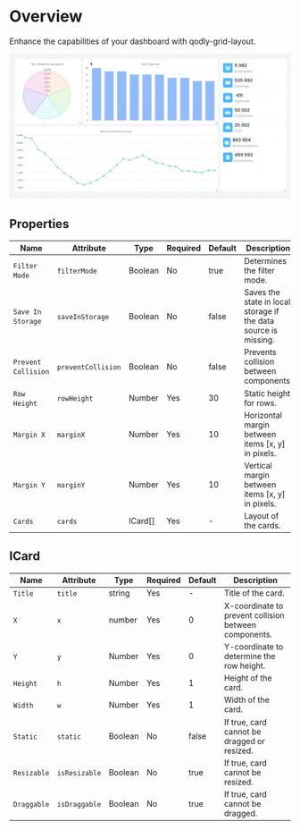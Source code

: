 # Overview

Enhance the capabilities of your dashboard with qodly-grid-layout.

![Grid Layout](public/grid-layout-min.gif)

## Properties

| Name                | Attribute          | Type    | Required | Default | Description                                                     |
| ------------------- | ------------------ | ------- | -------- | ------- | --------------------------------------------------------------- |
| `Filter Mode`       | `filterMode`       | Boolean | No       | true    | Determines the filter mode.                                     |
| `Save In Storage`   | `saveInStorage`    | Boolean | No       | false   | Saves the state in local storage if the data source is missing. |
| `Prevent Collision` | `preventCollision` | Boolean | No       | false   | Prevents collision between components.                          |
| `Row Height`        | `rowHeight`        | Number  | Yes      | 30      | Static height for rows.                                         |
| `Margin X`          | `marginX`          | Number  | Yes      | 10      | Horizontal margin between items [x, y] in pixels.               |
| `Margin Y`          | `marginY`          | Number  | Yes      | 10      | Vertical margin between items [x, y] in pixels.                 |
| `Cards`             | `cards`            | ICard[] | Yes      | -       | Layout of the cards.                                            |

## ICard

| Name        | Attribute     | Type    | Required | Default | Description                                           |
| ----------- | ------------- | ------- | -------- | ------- | ----------------------------------------------------- |
| `Title`     | `title`       | string  | Yes      | -       | Title of the card.                                    |
| `X`         | `x`           | number  | Yes      | 0       | X-coordinate to prevent collision between components. |
| `Y`         | `y`           | Number  | Yes      | 0       | Y-coordinate to determine the row height.             |
| `Height`    | `h`           | Number  | Yes      | 1       | Height of the card.                                   |
| `Width`     | `w`           | Number  | Yes      | 1       | Width of the card.                                    |
| `Static`    | `static`      | Boolean | No       | false   | If true, card cannot be dragged or resized.           |
| `Resizable` | `isResizable` | Boolean | No       | true    | If true, card cannot be resized.                      |
| `Draggable` | `isDraggable` | Boolean | No       | true    | If true, card cannot be dragged.                      |
